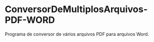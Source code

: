 # ConversorDeMultiplosArquivos-PDF-WORD
Programa de conversor de vários arquivos PDF para arquivos Word.
